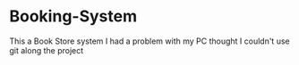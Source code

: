 # Booking-System
This a Book Store system 
I had a problem with my PC thought I couldn't use git along the project 
